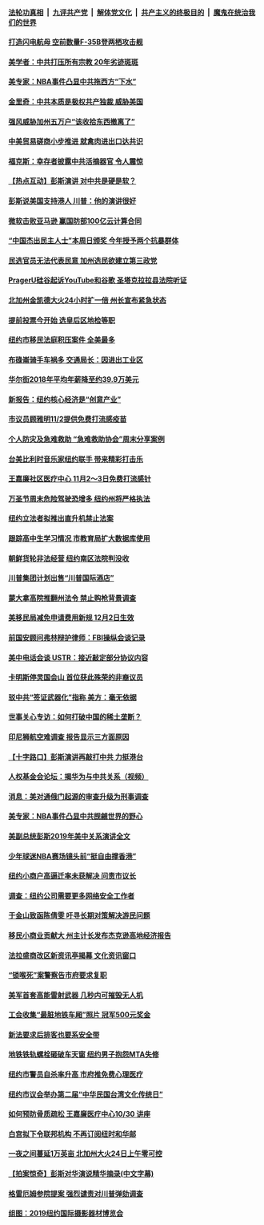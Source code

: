 ####  [法轮功真相](../../../../basic/blob/master/README.md?t=10270739) &nbsp;|&nbsp; [九评共产党](../../../../9ping.md/blob/master/README.md?t=10270739) &nbsp;|&nbsp; [解体党文化](../../../../jtdwh.md/blob/master/README.md?t=10270739)  &nbsp;|&nbsp; [共产主义的终极目的](../../../../gczydzjmd.md/blob/master/README.md?t=10270739) &nbsp;|&nbsp; [魔鬼在统治我们的世界](../../../../mgztzwmdsj.md/blob/master/README.md?t=10270739) 

#### [打造闪电航母 空前数量F-35B登两栖攻击舰](../pages/nsc412/n11614173.md?t=10270739) 

#### [美学者：中共打压所有宗教 20年劣迹斑斑](../pages/nsc412/n11614621.md?t=10270739) 

#### [美专家：NBA事件凸显中共拖西方“下水”](../pages/nsc412/n11614025.md?t=10270739) 

#### [金里奇：中共本质是极权共产独裁 威胁美国](../pages/nsc412/n11614460.md?t=10270739) 

#### [强风威胁加州五万户“该收拾东西撤离了”](../pages/nsc412/n11614500.md?t=10270739) 

#### [中美贸易磋商小步推进 就禽肉进出口达共识](../pages/nsc412/n11614488.md?t=10270739) 

#### [福克斯：幸存者披露中共活摘器官 令人震惊](../pages/nsc412/n11614440.md?t=10270739) 

#### [【热点互动】彭斯演讲 对中共是硬是软？](../pages/nsc412/n11614288.md?t=10270739) 

#### [彭斯说美国支持港人 川普：他的演讲很好](../pages/nsc412/n11614072.md?t=10270739) 

#### [微软击败亚马逊 赢国防部100亿云计算合同](../pages/nsc412/n11613995.md?t=10270739) 

#### [“中国杰出民主人士”本周日颁奖 今年授予两个抗暴群体](../pages/nsc412/n11613574.md?t=10270739) 

#### [民选官员无法代表民意 加州选民欲建立第三政党](../pages/nsc412/n11613558.md?t=10270739) 

#### [PragerU硅谷起诉YouTube和谷歌  圣塔克拉拉县法院听证](../pages/nsc412/n11613541.md?t=10270739) 

#### [北加州金凯德大火24小时扩一倍  州长宣布紧急状态](../pages/nsc412/n11613511.md?t=10270739) 

#### [提前投票今开始 选皇后区地检等职](../pages/nsc412/n11613315.md?t=10270739) 

#### [纽约市移民法庭积压案件  全美最多](../pages/nsc412/n11613329.md?t=10270739) 

#### [布碌崙骑手车祸多 交通局长：因进出工业区](../pages/nsc412/n11613341.md?t=10270739) 

#### [华尔街2018年平均年薪降至约39.9万美元](../pages/nsc412/n11613344.md?t=10270739) 

#### [新报告：纽约核心经济是“创意产业”](../pages/nsc412/n11613306.md?t=10270739) 

#### [市议员顾雅明11/2提供免费打流感疫苗](../pages/nsc412/n11613297.md?t=10270739) 

#### [个人防灾及急难救助 “急难救助协会”周末分享案例](../pages/nsc412/n11613301.md?t=10270739) 

#### [台美比利时音乐家纽约联手 带来精彩打击乐](../pages/nsc412/n11613312.md?t=10270739) 

#### [王嘉廉社区医疗中心  11月2～3日免费打流感针](../pages/nsc412/n11613325.md?t=10270739) 

#### [万圣节周末危险驾驶恐增多 纽约州将严格执法](../pages/nsc412/n11613332.md?t=10270739) 

#### [纽约立法者拟推出直升机禁止法案](../pages/nsc412/n11613336.md?t=10270739) 

#### [跟踪高中生学习情况 市教育局扩大数据库使用](../pages/nsc412/n11613348.md?t=10270739) 

#### [朝鲜货轮非法经营  纽约南区法院判没收](../pages/nsc412/n11613350.md?t=10270739) 

#### [川普集团计划出售“川普国际酒店”](../pages/nsc412/n11613217.md?t=10270739) 

#### [蒙大拿高院推翻州法令 禁止购枪背景调查](../pages/nsc412/n11612962.md?t=10270739) 

#### [美移民局减免申请费用新规 12月2日生效](../pages/nsc412/n11612768.md?t=10270739) 

#### [前国安顾问弗林辩护律师：FBI操纵会谈记录](../pages/nsc412/n11612310.md?t=10270739) 

#### [美中电话会谈 USTR：接近敲定部分协议内容](../pages/nsc412/n11612360.md?t=10270739) 

#### [卡明斯停灵国会山 首位获此殊荣的非裔议员](../pages/nsc412/n11612463.md?t=10270739) 

#### [驳中共“签证武器化”指称 美方：毫无依据](../pages/nsc412/n11612408.md?t=10270739) 

#### [世事关心专访：如何打破中国的稀土垄断？](../pages/nsc412/n11608028.md?t=10270739) 

#### [印尼狮航空难调查 报告显示三方面原因](../pages/nsc412/n11612312.md?t=10270739) 

#### [【十字路口】彭斯演讲再敲打中共 力挺港台](../pages/nsc412/n11610770.md?t=10270739) 

#### [人权基金会论坛：揭华为与中共关系（视频）](../pages/nsc412/n11608591.md?t=10270739) 

#### [消息：美对通俄门起源的审查升级为刑事调查](../pages/nsc412/n11611737.md?t=10270739) 

#### [美专家：NBA事件凸显中共觊觎世界的野心](../pages/nsc412/n11611622.md?t=10270739) 

#### [美副总统彭斯2019年美中关系演讲全文](../pages/nsc412/n11610805.md?t=10270739) 

#### [少年球迷NBA赛场镜头前“挺自由撑香港”](../pages/nsc412/n11611394.md?t=10270739) 

#### [纽约小商户高逼迁率未获解决  问责市议长](../pages/nsc412/n11611090.md?t=10270739) 

#### [调查：纽约公司需要更多网络安全工作者](../pages/nsc412/n11611096.md?t=10270739) 

#### [于金山致函陈倩雯  吁寻长期对策解决游民问题](../pages/nsc412/n11611084.md?t=10270739) 

#### [移民小商业贡献大 州主计长发布杰克逊高地经济报告](../pages/nsc412/n11611111.md?t=10270739) 

#### [法拉盛商改区新资讯亭揭幕 文化资讯窗口](../pages/nsc412/n11611067.md?t=10270739) 

#### [“锁喉死”案警察告市府要求复职](../pages/nsc412/n11611072.md?t=10270739) 

#### [美军首套高能雷射武器 几秒内可摧毁无人机](../pages/nsc412/n11611348.md?t=10270739) 

#### [工会收集“最脏地铁车厢”照片 冠军500元奖金](../pages/nsc412/n11611074.md?t=10270739) 

#### [新法要求后排客也要系安全带](../pages/nsc412/n11611076.md?t=10270739) 

#### [地铁铁轨螺栓砸破车天窗 纽约男子抱怨MTA失修](../pages/nsc412/n11611079.md?t=10270739) 

#### [纽约市警员自杀率升高 市府推免费心理医疗](../pages/nsc412/n11611081.md?t=10270739) 

#### [纽约市议会举办第二届“中华民国台湾文化传统日”](../pages/nsc412/n11611100.md?t=10270739) 

#### [如何预防骨质疏松 王嘉廉医疗中心10/30 讲座](../pages/nsc412/n11611116.md?t=10270739) 

#### [白宫拟下令联邦机构 不再订阅纽时和华邮](../pages/nsc412/n11611005.md?t=10270739) 

#### [一夜之间蔓延1万英亩     北加州大火24日上午零可控](../pages/nsc412/n11611195.md?t=10270739) 

#### [【拍案惊奇】彭斯对华演说精华摘录(中文字幕)](../pages/nsc412/n11610745.md?t=10270739) 

#### [格雷厄姆参院提案 强烈谴责对川普弹劾调查](../pages/nsc412/n11610684.md?t=10270739) 

#### [组图：2019纽约国际摄影器材博览会](../pages/nsc412/n11610606.md?t=10270739) 


